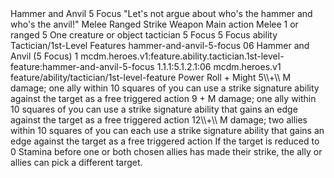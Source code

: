 <ability>
  <name>Hammer and Anvil</name>
  <cost>5 Focus</cost>
  <flavor>&quot;Let&apos;s not argue about who&apos;s the hammer and who&apos;s the anvil!&quot;</flavor>
  <keywords>
    <keyword>Melee</keyword>
    <keyword>Ranged</keyword>
    <keyword>Strike</keyword>
    <keyword>Weapon</keyword>
  </keywords>
  <type>Main action</type>
  <distance>Melee 1 or ranged 5</distance>
  <target>One creature or object</target>
  <metadata>
    <class>tactician</class>
    <cost>5 Focus</cost>
    <cost_amount>5</cost_amount>
    <cost_resource>Focus</cost_resource>
    <feature_type>ability</feature_type>
    <file_dpath>Tactician/1st-Level Features</file_dpath>
    <item_id>hammer-and-anvil-5-focus</item_id>
    <item_index>06</item_index>
    <item_name>Hammer and Anvil (5 Focus)</item_name>
    <level>1</level>
    <scc>mcdm.heroes.v1:feature.ability.tactician.1st-level-feature:hammer-and-anvil-5-focus</scc>
    <scdc>1.1.1:5.1.2.1:06</scdc>
    <source>mcdm.heroes.v1</source>
    <type>feature/ability/tactician/1st-level-feature</type>
  </metadata>
  <effects>
    <effect type="roll">
      <roll>Power Roll + Might</roll>
      <t1>5\\+\\ M damage; one ally within 10 squares of you can use a strike signature ability against the target as a free triggered action</t1>
      <t2>9 + M damage; one ally within 10 squares of you can use a strike signature ability that gains an edge against the target as a free triggered action</t2>
      <t3>12\\+\\ M damage; two allies within 10 squares of you can each use a strike signature ability that gains an edge against the target as a free triggered action</t3>
    </effect>
    <effect type="mundane">If the target is reduced to 0 Stamina before one or both chosen allies has made their strike, the ally or allies can pick a different target.</effect>
  </effects>
</ability>
